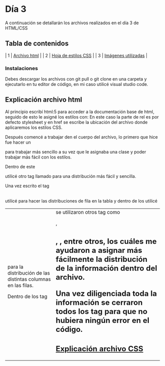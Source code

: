 # Día 3
A continuación se detallarán los archivos realizados en el día 3 de HTML/CSS

## Tabla de contenidos
| 1 | [Archivo html](index.html) |
| 2 | [Hoja de estilos CSS](styles/styles.css) |
| 3 | [Imágenes utilizadas](imagenes/) |

### Instalaciones 
Debes descargar los archivos con git pull o git clone en una carpeta y ejecutarlo en tu editor de código, en mi caso utilicé visual studio code.

## Explicación archivo html

Al principio escribí html:5 para acceder a la documentación base de html, seguido de esto le asigné los estilos con:
    <link rel="stylesheet" href="styles/styles.css">
En este caso la parte de rel es por defecto stylesheet y en href se escribe la ubicación del archivo donde aplicaremos los estilos CSS.

Después comencé a trabajar den el cuerpo del archivo, lo primero que hice fue hacer un <div> para trabajar más sencillo a su vez que le asignaba una clase y poder trabajar más fácil con los estilos.

Dentro de este <div> utilicé otro tag llamado <table> para una distribución más fácil y sencilla.

Una vez escrito el tag <table> utilicé <tr> para hacer las distribuciones de fila en la tabla y dentro de los <tr> utilicé <td> para la distribución de las distintas columnas en las filas.

Dentro de los tag <td> se utilizaron otros tag como <p>, <h2>, <img>, entre otros, los cuáles me ayudaron a asignar más fácilmente la distribución de la información dentro del archivo.

Una vez diligenciada toda la información se cerraron todos los tag para que no hubiera ningún error en el código.


## [Explicación archivo CSS](styles/README.md)